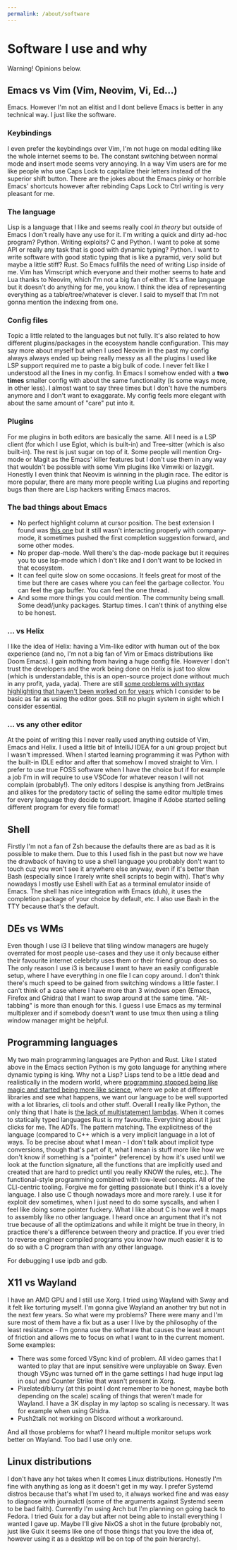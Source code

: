 ```yaml
---
permalink: /about/software
---
```


# Software I use and why

Warning! Opinions below.

## Emacs vs Vim (Vim, Neovim, Vi, Ed...)
Emacs. However I'm not an elitist and I dont believe Emacs is better
in any technical way. I just like the software.
### Keybindings
I even prefer the keybindings over Vim, I'm not huge on modal editing
like the whole internet seems to be. The constant switching between
normal mode and insert mode seems very annoying. In a way Vim users
are for me like people who use Caps Lock to capitalize their letters
instead of the superior shift button. There are the jokes about the
Emacs pinky or horrible Emacs' shortcuts however after rebinding
Caps Lock to Ctrl writing is very pleasant for me.
### The language
Lisp is a language that I like and seems really cool *in theory* but
outside of Emacs I don't really have any use for it. I'm writing a
quick and dirty ad-hoc program? Python. Writing exploits? C and
Python. I want to poke at some API or really any task that is good
with dynamic typing? Python. I want to write software with good static
typing that is like a pyramid, very solid but maybe a little stiff?
Rust. So Emacs fullfils the need of writing Lisp inside of me. Vim has
Vimscript which everyone and their mother seems to hate and Lua thanks
to Neovim, which I'm not a big fan of either. It's a fine language but
it doesn't do anything for me, you know. I think the idea of
representing everything as a table/tree/whatever is clever. I said to
myself that I'm not gonna mention the indexing from one.
### Config files
Topic a little related to the languages but not fully. It's also
related to how different plugins/packages in the ecosystem handle
configuration. This may say more about myself but when I used Neovim
in the past my config always always ended up being really messy as all
the plugins I used like LSP support required me to paste a big bulk of
code. I never felt like I understood all the lines in my config. In
Emacs I somehow ended with a **two times** smaller config with about
the same functionality (is some ways more, in other less). I almost
want to say three times but I don't have the numbers anymore and I
don't want to exaggarate. My config feels more elegant with about the
same amount of "care" put into it.
### Plugins
For me plugins in both editors are basically the same. All I need is a
LSP client (for which I use Eglot, which is built-in) and Tree-sitter
(which is also built-in). The rest is just sugar on top of it. Some
people will mention Org-mode or Magit as the Emacs' killer features
but I don't use them in any way that wouldn't be possible with some
Vim plugins like Vimwiki or lazygit. Honestly I even think that Neovim
is winning in the plugin race. The editor is more popular, there are
many more people writing Lua plugins and reporting bugs than there are
Lisp hackers writing Emacs macros.
### The bad things about Emacs
- No perfect highlight column at cursor position. The best extension I
  found was [this one](https://codeberg.org/akib/emacs-hl-column) but
  it still wasn't interacting properly with company-mode, it sometimes
  pushed the first completion suggestion forward, and some other
  modes.
- No proper dap-mode. Well there's the dap-mode package but it
  requires you to use lsp-mode which I don't like and I don't want to
  be locked in that ecosystem.
- It can feel quite slow on some occasions. It feels great for most of
  the time but there are cases where you can feel the garbage
  collector. You can feel the gap buffer. You can feel the one thread.
- And some more things you could mention. The community being small.
  Some dead/junky packages. Startup times. I can't think of anything
  else to be honest.
### ... vs Helix
I like the idea of Helix: having a Vim-like editor with human out of
the box experience (and no, I'm not a big fan of Vim or Emacs
distributions like Doom Emacs). I gain nothing from having a huge
config file. However I don't trust the developers and the work being
done on Helix is just too slow (which is understandable, this is an
open-source project done without much in any profit, yada,
yada). There are still [some problems with syntax highlighting that
haven't been worked on for
years](https://github.com/helix-editor/helix/issues/1151 ) which I
consider to be basic as far as using the editor goes. Still no plugin
system in sight which I consider essential.

### ... vs any other editor
At the point of writing this I never really used anything outside of
Vim, Emacs and Helix. I used a little bit of IntelliJ IDEA for a uni
group project but I wasn't impressed. When I started learning
programming it was Python with the built-in IDLE editor and after that
somehow I moved straight to Vim. I prefer to use true FOSS software
when I have the choice but if for example a job I'm in will require to
use VSCode for whatever reason I will not complain (probably!). The
only editors I despise is anything from JetBrains and alikes for the
predatory tactic of selling the same editor multiple times for every
language they decide to support. Imagine if Adobe started selling
different program for every file format!

## Shell
Firstly I'm not a fan of Zsh because the defaults there are as bad as
it is possible to make them. Due to this I used fish in the past but
now we have the drawback of having to use a shell language you
probably don't want to touch cuz you won't see it anywhere else
anyway, even if it's better than Bash (especially since I rarely write
shell scripts to begin with). That's why nowadays I mostly use Eshell
with Eat as a terminal emulator inside of Emacs. The shell has nice
integration with Emacs (duh), it uses the completion package of your
choice by default, etc. I also use Bash in the TTY because that's the
default.

## DEs vs WMs
Even though I use i3 I believe that tiling window managers are hugely
overrated for most people use-cases and they use it only because
either their favourite internet celebrity uses them or their friend
group does so. The only reason I use i3 is because I want to have an
easily configurable setup, where I have everything in one file I can
copy around. I don't think there's much speed to be gained from
switching windows a little faster. I can't think of a case where I
have more than 3 windows open (Emacs, Firefox and Ghidra) that I want
to swap around at the same time. "Alt-tabbing" is more than enough for
this. I guess I use Emacs as my terminal multiplexer and if somebody
doesn't want to use tmux then using a tiling window manager might be
helpful.

## Programming languages
My two main programming languages are Python and Rust. Like I stated
above in the Emacs section Python is my goto language for anything
where dynamic typing is king. Why not a Lisp? Lisps tend to be a
little dead and realistically in the modern world, where [programming
stopped being like magic and started being more like
science](http://lambda-the-ultimate.org/node/5335), where we poke at
different libraries and see what happens, we want our language to be
well supported with a lot libraries, cli tools and other
stuff. Overall I really like Python, the only thing that I hate is
[the lack of multistatement
lambdas](https://lwn.net/Articles/964839/). When it comes to
statically typed languages Rust is my favourite. Everything about it
just clicks for me. The ADTs. The pattern matching. The explicitness
of the language (compared to C++ which is a very implicit language in
a lot of ways. To be precise about what I mean - I don't talk about
implicit type conversions, though that's part of it, what I mean is
stuff more like how we don't know if something is a "pointer"
(reference) by how it's used until we look at the function signature,
all the functions that are implicitly used and created that are hard
to predict until you really KNOW the rules, etc.). The
functional-style programming combined with low-level concepts. All of
the CLI-centric tooling. Forgive me for getting passionate but I think
it's a lovely language. I also use C though nowadays more and more
rarely. I use it for exploit dev sometimes, when I just need to do
some syscalls, and when I feel like doing some pointer fuckery. What I
like about C is how well it maps to assembly like no other language.
I heard once an argument that it's not true because of all the
optimizations and while it might be true in theory, in practice
there's a difference between theory and practice. If you ever tried to
reverse engineer compiled programs you know how much easier it is to
do so with a C program than with any other language.

For debugging I use ipdb and gdb.

## X11 vs Wayland
I have an AMD GPU and I still use Xorg. I tried using Wayland with
Sway and it felt like torturing myself. I'm gonna give Wayland an
another try but not in the next few years. So what were my problems?
There were many and I'm sure most of them have a fix but as a user I
live by the philosophy of the least resistance - I'm gonna use the
software that causes the least amount of friction and allows me to
focus on what I want to in the current moment. Some examples:
- There was some forced VSync kind of problem. All video games that I
  wanted to play that are input sensitive were unplayable on Sway.
  Even though VSync was turned off in the game settings I had huge
  input lag in osu! and Counter Strike that wasn't present in Xorg.
- Pixelated/blurry (at this point I dont remember to be honest, maybe
  both depending on the scale) scaling of things that weren't made for
  Wayland. I have a 3K display in my laptop so scaling is
  necessary. It was for example when using Ghidra.
- Push2talk not working on Discord without a workaround.

And all those problems for what? I heard multiple monitor setups work
better on Wayland. Too bad I use only one.

## Linux distributions
I don't have any hot takes when It comes Linux distributions. Honestly
I'm fine with anything as long as it doesn't get in my way. I prefer
Systemd distros because that's what I'm used to, it always worked fine
and was easy to diagnose with journalctl (some of the arguments
against Systemd seem to be bad faith). Currently I'm using Arch but
I'm planning on going back to Fedora. I tried Guix for a day but after
not being able to install everything I wanted I gave up. Maybe I'll
give NixOS a shot in the future (probably not, just like Guix it seems
like one of those things that you love the idea of, however using it
as a desktop will be on top of the pain hierarchy).
